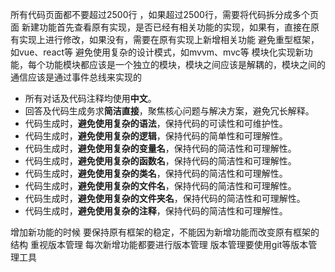 所有代码页面都不要超过2500行 ，如果超过2500行，需要将代码拆分成多个页面
新建功能首先查看原有实现，是否已经有相关功能的实现，如果有，直接在原有实现上进行修改，如果没有，需要在原有实现上新增相关功能
避免重型框架，如vue、react等
避免使用复杂的设计模式，如mvvm、mvc等
模块化实现新功能，每个功能模块都应该是一个独立的模块，模块之间应该是解耦的，模块之间的通信应该是通过事件总线来实现的
*   所有对话及代码注释均使用**中文**。
*   回答及代码生成务求**简洁直接**，聚焦核心问题与解决方案，避免冗长解释。
*   代码生成时，**避免使用复杂的语法**，保持代码的可读性和可维护性。
*   代码生成时，**避免使用复杂的逻辑**，保持代码的简单性和可理解性。
*   代码生成时，**避免使用复杂的变量名**，保持代码的简洁性和可理解性。
*   代码生成时，**避免使用复杂的函数名**，保持代码的简洁性和可理解性。
*   代码生成时，**避免使用复杂的类名**，保持代码的简洁性和可理解性。
*   代码生成时，**避免使用复杂的文件名**，保持代码的简洁性和可理解性。
*   代码生成时，**避免使用复杂的文件夹名**，保持代码的简洁性和可理解性。
*   代码生成时，**避免使用复杂的注释**，保持代码的简洁性和可理解性。

增加新功能的时候 要保持原有框架的稳定，不能因为新增功能而改变原有框架的结构
重视版本管理 每次新增功能都要进行版本管理 版本管理要使用git等版本管理工具

